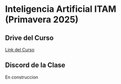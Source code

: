 # Inteligencia Artificial ITAM (Primavera 2025)

## Drive del Curso
[Link del Curso](https://drive.google.com/drive/folders/1J7CHkR0tC5CrpILQ5ZSxjK1XdTL2j1nJ?usp=sharing)

## Discord de la Clase
En construccion 